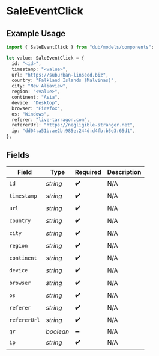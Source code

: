 # SaleEventClick

## Example Usage

```typescript
import { SaleEventClick } from "dub/models/components";

let value: SaleEventClick = {
  id: "<id>",
  timestamp: "<value>",
  url: "https://suburban-linseed.biz",
  country: "Falkland Islands (Malvinas)",
  city: "New Aliaview",
  region: "<value>",
  continent: "Asia",
  device: "Desktop",
  browser: "Firefox",
  os: "Windows",
  referer: "live-tarragon.com",
  refererUrl: "https://negligible-stranger.net",
  ip: "dd04:a51b:ae2b:985e:244d:d4fb:b5e3:65d1",
};
```

## Fields

| Field              | Type               | Required           | Description        |
| ------------------ | ------------------ | ------------------ | ------------------ |
| `id`               | *string*           | :heavy_check_mark: | N/A                |
| `timestamp`        | *string*           | :heavy_check_mark: | N/A                |
| `url`              | *string*           | :heavy_check_mark: | N/A                |
| `country`          | *string*           | :heavy_check_mark: | N/A                |
| `city`             | *string*           | :heavy_check_mark: | N/A                |
| `region`           | *string*           | :heavy_check_mark: | N/A                |
| `continent`        | *string*           | :heavy_check_mark: | N/A                |
| `device`           | *string*           | :heavy_check_mark: | N/A                |
| `browser`          | *string*           | :heavy_check_mark: | N/A                |
| `os`               | *string*           | :heavy_check_mark: | N/A                |
| `referer`          | *string*           | :heavy_check_mark: | N/A                |
| `refererUrl`       | *string*           | :heavy_check_mark: | N/A                |
| `qr`               | *boolean*          | :heavy_minus_sign: | N/A                |
| `ip`               | *string*           | :heavy_check_mark: | N/A                |